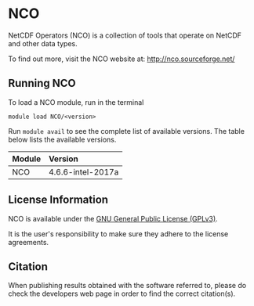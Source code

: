 # NCO
NetCDF Operators (NCO) is a collection of tools that operate on NetCDF and other data types.

To find out more, visit the NCO website at: http://nco.sourceforge.net/

## Running NCO

To load a NCO module, run in the terminal

    module load NCO/<version>

Run `module avail` to see the complete list of available versions. The table below lists the
available versions.

| Module     | Version     |
| :------------- | :------------- |
| NCO |4.6.6-intel-2017a|

## License Information

NCO is available under the [GNU General Public License (GPLv3)](https://www.gnu.org/licenses/gpl.html).

It is the user's responsibility to make sure they adhere to the license agreements.

## Citation

When publishing results obtained with the software referred to, please do check the developers web page in order to find the correct citation(s).
